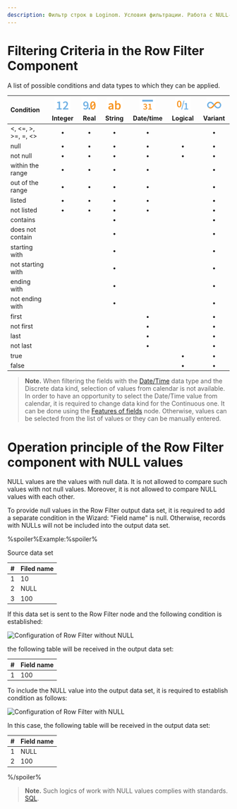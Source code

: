 ```yaml
---
description: Фильтр строк в Loginom. Условия фильтрации. Работа с NULL-ми значениями.
---
```

# Filtering Criteria in the Row Filter Component

A list of possible conditions and data types to which they can be applied.

| Condition | ![](../../../images/icons/common/data-types/integer_default.svg) Integer | ![](../../../images/icons/common/data-types/float_default.svg) Real | ![](../../../images/icons/common/data-types/string_default.svg) String | ![](../../../images/icons/common/data-types/datetime_default.svg) Date/time | ![](../../../images/icons/common/data-types/boolean_default.svg) Logical | ![](../../../images/icons/common/data-types/variant_default.svg) Variant |
| :------ | :---: | :----------: | :-------: | :--------: | :--------: | :--------: |
| <, <=, >, >=, =, <> | • | • | • | • | | • |
| null | • | • | • | • | • | • |
| not null | • | • | • | • | • | • |
| within the range | • | • | • | • | | • |
| out of the range | • | • | • | • | | • |
| listed | • | • | • | • | | • |
| not listed | • | • | • | • | | • |
| contains | | | • | | | • |
| does not contain | | | • | | | • |
| starting with | | | • | | | • |
| not starting with | | | • | | | • |
| ending with | | | • | | | • |
| not ending with | | | • | | | • |
| first | | | | • | | • |
| not first | | | | • | | • |
| last | | | | • | | • |
| not last | | | | • | | • |
| true | | | | | • | • |
| false | | | | | • | • |

> **Note.**
> When filtering the fields with the [Date/Time](https://help.loginom.ru/userguide/data/datatype.html) data type and the Discrete data kind, selection of values from calendar is not available. In order to have an opportunity to select the Date/Time value from calendar, it is required to change data kind for the Continuous one. It can be done using the [Features of fields](https://help.loginom.ru/userguide/processors/transformation/fields-parameters.html) node. Otherwise, values can be selected from the list of values or they can be manually entered.


# Operation principle of the Row Filter component with NULL values

NULL values are the values with null data. It is not allowed to compare such values with not null values. Moreover, it is not allowed to compare NULL values with each other.

To provide null values in the Row Filter output data set, it is required to add a separate condition in the Wizard: "Field name" is null. Otherwise, records with NULLs will not be included into the output data set.

%spoiler%Example:%spoiler%

Source data set

| # | Filed name |
|:--|:-----|
| 1 | 10 |
| 2 | NULL |
| 3 | 100 |

If this data set is sent to the Row Filter node and the following condition is established:

![Configuration of Row Filter without NULL](./settings1.png)


the following table will be received in the output data set:

| # | Field name |
|:--|:-----|
| 1 | 100 |

To include the NULL value into the output data set, it is required to establish condition as follows:

![Configuration of Row Filter with NULL](./settings2.png)

In this case, the following table will be received in the output data set:

| # | Field name |
| :--|:-----|
| 1 | NULL |
| 2 | 100 |

%/spoiler%

> **Note.**
> Such logics of work with NULL values complies with standards. <a href="https://wikipedia.org/wiki/Null_(SQL)#Law_of_the_excluded_fourth_.28in_WHERE_clauses.29" title="Null (SQL) in WHERE clauses ">SQL</a>.
